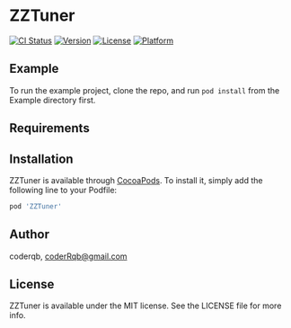 # ZZTuner

[![CI Status](https://img.shields.io/travis/coderqb/ZZTuner.svg?style=flat)](https://travis-ci.org/coderqb/ZZTuner)
[![Version](https://img.shields.io/cocoapods/v/ZZTuner.svg?style=flat)](https://cocoapods.org/pods/ZZTuner)
[![License](https://img.shields.io/cocoapods/l/ZZTuner.svg?style=flat)](https://cocoapods.org/pods/ZZTuner)
[![Platform](https://img.shields.io/cocoapods/p/ZZTuner.svg?style=flat)](https://cocoapods.org/pods/ZZTuner)

## Example

To run the example project, clone the repo, and run `pod install` from the Example directory first.

## Requirements

## Installation

ZZTuner is available through [CocoaPods](https://cocoapods.org). To install
it, simply add the following line to your Podfile:

```ruby
pod 'ZZTuner'
```

## Author

coderqb, coderRqb@gmail.com

## License

ZZTuner is available under the MIT license. See the LICENSE file for more info.
